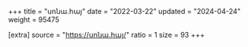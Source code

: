 +++
title = "սոնա.հայ"
date = "2022-03-22"
updated = "2024-04-24"
weight = 95475

[extra]
source = "https://սոնա.հայ/"
ratio = 1
size = 93
+++
